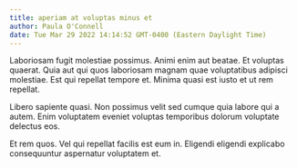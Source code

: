 ```yaml
---
title: aperiam at voluptas minus et
author: Paula O'Connell
date: Tue Mar 29 2022 14:14:52 GMT-0400 (Eastern Daylight Time)
---
```

Laboriosam fugit molestiae possimus. Animi enim aut beatae. Et voluptas quaerat. Quia aut qui quos laboriosam magnam quae voluptatibus adipisci molestiae. Est qui repellat tempore et. Minima quasi est iusto et ut rem repellat.

 Libero sapiente quasi. Non possimus velit sed cumque quia labore qui a autem. Enim voluptatem eveniet voluptas temporibus dolorum voluptate delectus eos.

 Et rem quos. Vel qui repellat facilis est eum in. Eligendi eligendi explicabo consequuntur aspernatur voluptatem et.